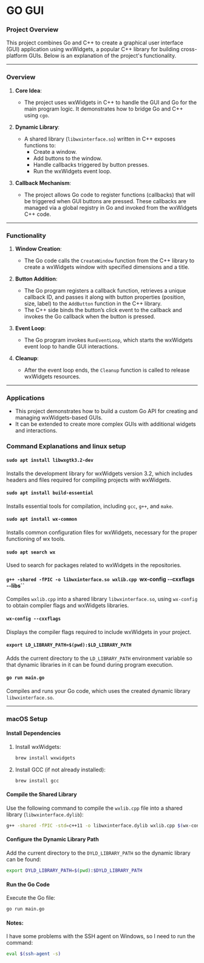# GO GUI

### Project Overview

This project combines Go and C++ to create a graphical user interface (GUI) application using wxWidgets, a popular C++ library for building cross-platform GUIs. Below is an explanation of the project's functionality.

---

### Overview

1. **Core Idea**:
   - The project uses wxWidgets in C++ to handle the GUI and Go for the main program logic. It demonstrates how to bridge Go and C++ using `cgo`.

2. **Dynamic Library**:
   - A shared library (`libwxinterface.so`) written in C++ exposes functions to:
     - Create a window.
     - Add buttons to the window.
     - Handle callbacks triggered by button presses.
     - Run the wxWidgets event loop.

3. **Callback Mechanism**:
   - The project allows Go code to register functions (callbacks) that will be triggered when GUI buttons are pressed. These callbacks are managed via a global registry in Go and invoked from the wxWidgets C++ code.

---

### Functionality

1. **Window Creation**:
   - The Go code calls the `CreateWindow` function from the C++ library to create a wxWidgets window with specified dimensions and a title.

2. **Button Addition**:
   - The Go program registers a callback function, retrieves a unique callback ID, and passes it along with button properties (position, size, label) to the `AddButton` function in the C++ library.
   - The C++ side binds the button’s click event to the callback and invokes the Go callback when the button is pressed.

3. **Event Loop**:
   - The Go program invokes `RunEventLoop`, which starts the wxWidgets event loop to handle GUI interactions.

4. **Cleanup**:
   - After the event loop ends, the `Cleanup` function is called to release wxWidgets resources.

---

### Applications

- This project demonstrates how to build a custom Go API for creating and managing wxWidgets-based GUIs.
- It can be extended to create more complex GUIs with additional widgets and interactions.

### Command Explanations and linux setup

#### `sudo apt install libwxgtk3.2-dev`
Installs the development library for wxWidgets version 3.2, which includes headers and files required for compiling projects with wxWidgets.

#### `sudo apt install build-essential`
Installs essential tools for compilation, including `gcc`, `g++`, and `make`.

#### `sudo apt install wx-common`
Installs common configuration files for wxWidgets, necessary for the proper functioning of wx tools.

#### `sudo apt search wx`
Used to search for packages related to wxWidgets in the repositories.

#### `g++ -shared -fPIC -o libwxinterface.so wxlib.cpp `wx-config --cxxflags --libs``
Compiles `wxlib.cpp` into a shared library `libwxinterface.so`, using `wx-config` to obtain compiler flags and wxWidgets libraries.

#### `wx-config --cxxflags`
Displays the compiler flags required to include wxWidgets in your project.

#### `export LD_LIBRARY_PATH=$(pwd):$LD_LIBRARY_PATH`
Adds the current directory to the `LD_LIBRARY_PATH` environment variable so that dynamic libraries in it can be found during program execution.

#### `go run main.go`
Compiles and runs your Go code, which uses the created dynamic library `libwxinterface.so`.

---

### macOS Setup

#### Install Dependencies
1. Install wxWidgets:
   ```bash
   brew install wxwidgets
   ```

2. Install GCC (if not already installed):
   ```bash
   brew install gcc
   ```

#### Compile the Shared Library
Use the following command to compile the `wxlib.cpp` file into a shared library (`libwxinterface.dylib`):
```bash
g++ -shared -fPIC -std=c++11 -o libwxinterface.dylib wxlib.cpp $(wx-config --cxxflags --libs)
```

#### Configure the Dynamic Library Path
Add the current directory to the `DYLD_LIBRARY_PATH` so the dynamic library can be found:
```bash
export DYLD_LIBRARY_PATH=$(pwd):$DYLD_LIBRARY_PATH
```

#### Run the Go Code
Execute the Go file:
```bash
go run main.go
```

#### Notes:

I have some problems with the SSH agent on Windows, so I need to run the command:
```bash
eval $(ssh-agent -s)
```

